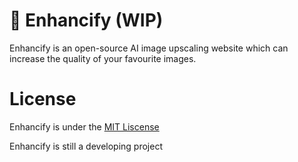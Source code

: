 # 🧭 Enhancify (WIP)
Enhancify is an open-source AI image upscaling website which can increase the quality of your favourite images.
# License
Enhancify is under the [MIT Liscense](https://opensource.org/license/mit/)

Enhancify is still a developing project

